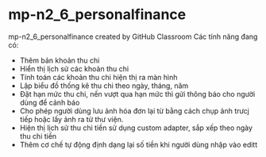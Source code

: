 # mp-n2_6_personalfinance
mp-n2_6_personalfinance created by GitHub Classroom
Các tính năng đang có:
- Thêm bản khoản thu chi
- Hiển thị lịch sử các khoản thu chi
- Tính toán các khoản thu chi hiện thị ra màn hình
- Lập biểu đồ thống kê thu chi theo ngày, tháng, năm
- Đặt hạn mức thu chi, nến vượt qua hạn mức thì gửi thông báo cho người dùng để cảnh báo
- Cho phép người dùng lưu ảnh hóa đơn lại từ bằng cách chụp ảnh trưcj tiếp hoặc lấy ảnh ra từ thư viện.
- Hiện thị lịch sử thu chi tiền sử dụng custom adapter, sắp xếp theo ngày thu chi tiền
- Thêm cơ chế tự động định dạng lại số tiền khi người dùng nhập vào editt
